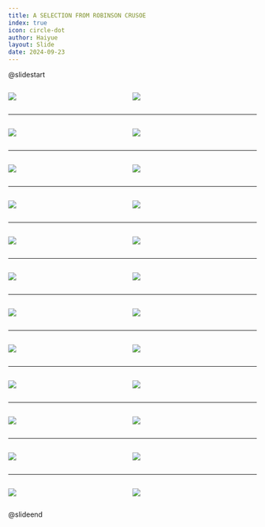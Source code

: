 ```yaml
---
title: A SELECTION FROM ROBINSON CRUSOE
index: true
icon: circle-dot
author: Haiyue
layout: Slide
date: 2024-09-23
---
```

 
@slidestart

<div style="display:flex">
<div style="flex:1">

![](/reading/english/Level-Z/A%20SELECTION%20FROM%20ROBINSON%20CRUSOE/001.webp)
</div>
<div style="flex:1">

![](/reading/english/Level-Z/A%20SELECTION%20FROM%20ROBINSON%20CRUSOE/002.webp)
</div>
</div>

---

<div style="display:flex">
<div style="flex:1">

![](/reading/english/Level-Z/A%20SELECTION%20FROM%20ROBINSON%20CRUSOE/003.webp)
</div>
<div style="flex:1">

![](/reading/english/Level-Z/A%20SELECTION%20FROM%20ROBINSON%20CRUSOE/004.webp)
</div>
</div>

---

<div style="display:flex">
<div style="flex:1">

![](/reading/english/Level-Z/A%20SELECTION%20FROM%20ROBINSON%20CRUSOE/005.webp)
</div>
<div style="flex:1">

![](/reading/english/Level-Z/A%20SELECTION%20FROM%20ROBINSON%20CRUSOE/006.webp)
</div>
</div>

---

<div style="display:flex">
<div style="flex:1">

![](/reading/english/Level-Z/A%20SELECTION%20FROM%20ROBINSON%20CRUSOE/007.webp)
</div>
<div style="flex:1">

![](/reading/english/Level-Z/A%20SELECTION%20FROM%20ROBINSON%20CRUSOE/008.webp)
</div>
</div>

---

<div style="display:flex">
<div style="flex:1">

![](/reading/english/Level-Z/A%20SELECTION%20FROM%20ROBINSON%20CRUSOE/009.webp)
</div>
<div style="flex:1">

![](/reading/english/Level-Z/A%20SELECTION%20FROM%20ROBINSON%20CRUSOE/010.webp)
</div>
</div>

---

<div style="display:flex">
<div style="flex:1">

![](/reading/english/Level-Z/A%20SELECTION%20FROM%20ROBINSON%20CRUSOE/011.webp)
</div>
<div style="flex:1">

![](/reading/english/Level-Z/A%20SELECTION%20FROM%20ROBINSON%20CRUSOE/012.webp)
</div>
</div>

---

<div style="display:flex">
<div style="flex:1">

![](/reading/english/Level-Z/A%20SELECTION%20FROM%20ROBINSON%20CRUSOE/013.webp)
</div>
<div style="flex:1">

![](/reading/english/Level-Z/A%20SELECTION%20FROM%20ROBINSON%20CRUSOE/014.webp)
</div>
</div>

---

<div style="display:flex">
<div style="flex:1">

![](/reading/english/Level-Z/A%20SELECTION%20FROM%20ROBINSON%20CRUSOE/015.webp)
</div>
<div style="flex:1">

![](/reading/english/Level-Z/A%20SELECTION%20FROM%20ROBINSON%20CRUSOE/016.webp)
</div>
</div>

---

<div style="display:flex">
<div style="flex:1">

![](/reading/english/Level-Z/A%20SELECTION%20FROM%20ROBINSON%20CRUSOE/017.webp)
</div>
<div style="flex:1">

![](/reading/english/Level-Z/A%20SELECTION%20FROM%20ROBINSON%20CRUSOE/018.webp)
</div>
</div>

---

<div style="display:flex">
<div style="flex:1">

![](/reading/english/Level-Z/A%20SELECTION%20FROM%20ROBINSON%20CRUSOE/019.webp)
</div>
<div style="flex:1">

![](/reading/english/Level-Z/A%20SELECTION%20FROM%20ROBINSON%20CRUSOE/020.webp)
</div>
</div>

---

<div style="display:flex">
<div style="flex:1">

![](/reading/english/Level-Z/A%20SELECTION%20FROM%20ROBINSON%20CRUSOE/021.webp)
</div>
<div style="flex:1">

![](/reading/english/Level-Z/A%20SELECTION%20FROM%20ROBINSON%20CRUSOE/022.webp)
</div>
</div>

---

<div style="display:flex">
<div style="flex:1">

![](/reading/english/Level-Z/A%20SELECTION%20FROM%20ROBINSON%20CRUSOE/023.webp)
</div>
<div style="flex:1">

![](/reading/english/Level-Z/A%20SELECTION%20FROM%20ROBINSON%20CRUSOE/024.webp)
</div>
</div>

@slideend